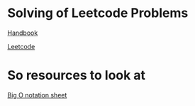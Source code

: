 # Solving of Leetcode Problems
[Handbook](https://www.techinterviewhandbook.org/)


[Leetcode](https://leetcode.com/)

# So resources to look at
[Big O notation sheet](http://bigocheatsheet.com/)
